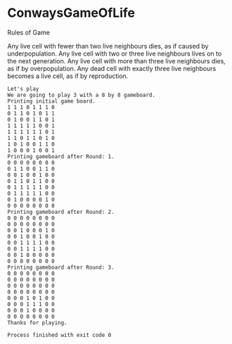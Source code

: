 # ConwaysGameOfLife

Rules of Game

 Any live cell with fewer than two live neighbours dies, as if caused by underpopulation.
 Any live cell with two or three live neighbours lives on to the next generation.
 Any live cell with more than three live neighbours dies, as if by overpopulation.
 Any dead cell with exactly three live neighbours becomes a live cell, as if by reproduction.

```
Let's play
We are going to play 3 with a 8 by 8 gameboard.
Printing initial game board.
1 1 1 0 1 1 1 0 
0 1 1 0 1 0 1 1 
0 1 0 0 1 1 0 1 
1 1 1 1 1 0 0 1 
1 1 1 1 1 1 0 1 
1 1 0 1 1 0 1 0 
1 0 1 0 0 1 1 0 
1 0 0 0 1 0 0 1 
Printing gameboard after Round: 1.
0 0 0 0 0 0 0 0 
0 1 1 0 0 1 1 0 
0 0 1 0 0 1 0 0 
0 1 1 0 1 1 0 0 
0 1 1 1 1 1 0 0 
0 1 1 1 1 1 0 0 
0 1 0 0 0 0 1 0 
0 0 0 0 0 0 0 0 
Printing gameboard after Round: 2.
0 0 0 0 0 0 0 0 
0 0 0 0 0 0 0 0 
0 0 1 0 0 0 1 0 
0 0 1 0 0 1 0 0 
0 0 1 1 1 1 0 0 
0 0 1 1 1 1 0 0 
0 0 1 0 0 0 0 0 
0 0 0 0 0 0 0 0 
Printing gameboard after Round: 3.
0 0 0 0 0 0 0 0 
0 0 0 0 0 0 0 0 
0 0 0 0 0 0 0 0 
0 0 0 0 0 0 0 0 
0 0 0 1 0 1 0 0 
0 0 0 1 1 1 0 0 
0 0 0 1 0 0 0 0 
0 0 0 0 0 0 0 0 
Thanks for playing.

Process finished with exit code 0
```
